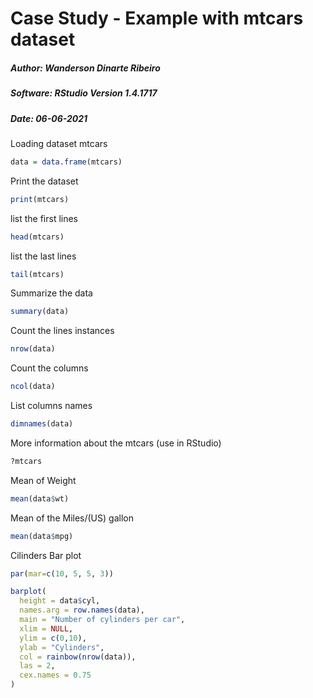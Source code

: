# Case Study - Example with mtcars dataset

##### Author: Wanderson Dinarte Ribeiro
##### Software: RStudio Version 1.4.1717
##### Date: 06-06-2021


Loading dataset mtcars
```R
data = data.frame(mtcars)
```

Print the dataset
```R
print(mtcars)
```

list the first lines
```R
head(mtcars)
```

list the last lines
```R
tail(mtcars)
```

Summarize the data
```R
summary(data)
```

Count the lines instances
```R
nrow(data)
```

Count the columns
```R
ncol(data)
```

List columns names
```R
dimnames(data)
```

More information about the mtcars (use in RStudio)
```R
?mtcars
```

Mean of Weight
```R
mean(data$wt)
```

Mean of the Miles/(US) gallon
```R
mean(data$mpg)
```

Cilinders Bar plot
```R
par(mar=c(10, 5, 5, 3))

barplot(
  height = data$cyl, 
  names.arg = row.names(data),
  main = "Number of cylinders per car",
  xlim = NULL, 
  ylim = c(0,10), 
  ylab = "Cylinders",
  col = rainbow(nrow(data)), 
  las = 2, 
  cex.names = 0.75
)
```
